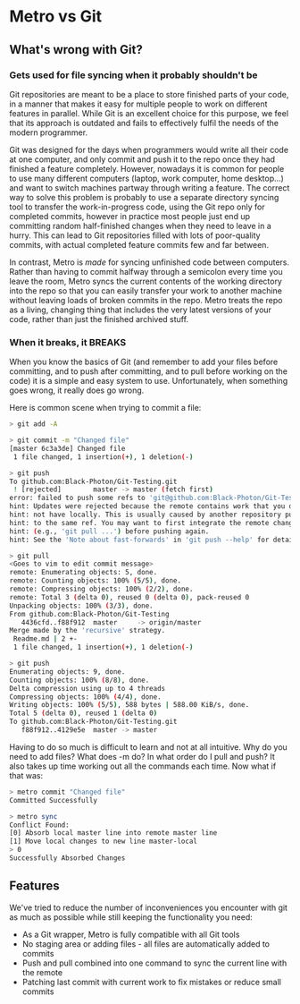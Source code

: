 # Metro vs Git

## What's wrong with Git?
### Gets used for file syncing when it probably shouldn't be
Git repositories are meant to be a place to store finished parts of your code, in a manner that makes it easy for multiple people to work on different features in parallel. While Git is an excellent choice for this purpose, we feel that its approach is outdated and fails to effectively fulfil the needs of the modern programmer.

Git was designed for the days when programmers would write all their code at one computer, and only commit and push it to the repo once they had finished a feature completely. However, nowadays it is common for people to use many different computers (laptop, work computer, home desktop...) and want to switch machines partway through writing a feature. The correct way to solve this problem is probably to use a separate directory syncing tool to transfer the work-in-progress code, using the Git repo only for completed commits, however in practice most people just end up committing random half-finished changes when they need to leave in a hurry. This can lead to Git repositories filled with lots of poor-quality commits, with actual completed feature commits few and far between.

In contrast, Metro is _made_ for syncing unfinished code between computers. Rather than having to commit halfway through a semicolon every time you leave the room, Metro syncs the current contents of the working directory into the repo so that you can easily transfer your work to another machine without leaving loads of broken commits in the repo. Metro treats the repo as a living, changing thing that includes the very latest versions of your code, rather than just the finished archived stuff.

### When it breaks, it **BREAKS**
When you know the basics of Git (and remember to add your files before committing, and to push after committing, and to pull before working on the code) it is a simple and easy system to use. Unfortunately, when something goes wrong, it really does go wrong. 

Here is common scene when trying to commit a file:
```bash
> git add -A

> git commit -m "Changed file"
[master 6c3a3de] Changed file
 1 file changed, 1 insertion(+), 1 deletion(-)

> git push
To github.com:Black-Photon/Git-Testing.git
 ! [rejected]        master -> master (fetch first)
error: failed to push some refs to 'git@github.com:Black-Photon/Git-Testing.git'
hint: Updates were rejected because the remote contains work that you do
hint: not have locally. This is usually caused by another repository pushing
hint: to the same ref. You may want to first integrate the remote changes
hint: (e.g., 'git pull ...') before pushing again.
hint: See the 'Note about fast-forwards' in 'git push --help' for details.

> git pull
<Goes to vim to edit commit message>
remote: Enumerating objects: 5, done.
remote: Counting objects: 100% (5/5), done.
remote: Compressing objects: 100% (2/2), done.
remote: Total 3 (delta 0), reused 0 (delta 0), pack-reused 0
Unpacking objects: 100% (3/3), done.
From github.com:Black-Photon/Git-Testing
   4436cfd..f88f912  master     -> origin/master
Merge made by the 'recursive' strategy.
 Readme.md | 2 +-
 1 file changed, 1 insertion(+), 1 deletion(-)

> git push
Enumerating objects: 9, done.
Counting objects: 100% (8/8), done.
Delta compression using up to 4 threads
Compressing objects: 100% (4/4), done.
Writing objects: 100% (5/5), 588 bytes | 588.00 KiB/s, done.
Total 5 (delta 0), reused 1 (delta 0)
To github.com:Black-Photon/Git-Testing.git
   f88f912..4129e5e  master -> master
```
Having to do so much is difficult to learn and not at all intuitive. Why do you need to add files? What does -m do? In what order do I pull and push? It also takes up time working out all the commands each time. Now what if that was:
```bash
> metro commit "Changed file"
Committed Successfully

> metro sync
Conflict Found:
[0] Absorb local master line into remote master line
[1] Move local changes to new line master-local
> 0
Successfully Absorbed Changes
```

## Features
We've tried to reduce the number of inconveniences you encounter with git as much as possible while still keeping the functionality you need:
* As a Git wrapper, Metro is fully compatible with all Git tools
* No staging area or adding files - all files are automatically added to commits
* Push and pull combined into one command to sync the current line with the remote
* Patching last commit with current work to fix mistakes or reduce small commits
